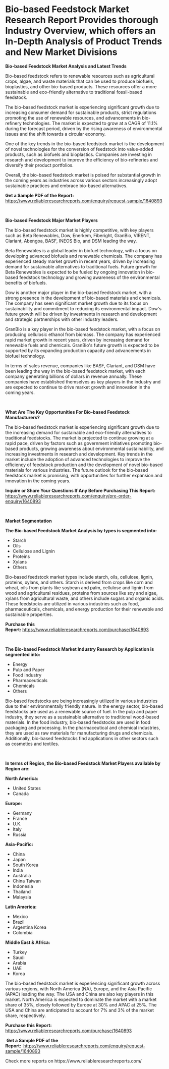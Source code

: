 <p><h1>Bio-based Feedstock Market Research Report Provides thorough Industry Overview, which offers an In-Depth Analysis of Product Trends and New Market Divisions</h1></p><p><strong>Bio-based Feedstock Market Analysis and Latest Trends</strong></p>
<p><p>Bio-based feedstock refers to renewable resources such as agricultural crops, algae, and waste materials that can be used to produce biofuels, bioplastics, and other bio-based products. These resources offer a more sustainable and eco-friendly alternative to traditional fossil-based feedstock.</p><p>The bio-based feedstock market is experiencing significant growth due to increasing consumer demand for sustainable products, strict regulations promoting the use of renewable resources, and advancements in bio-refinery technologies. The market is expected to grow at a CAGR of 11.1% during the forecast period, driven by the rising awareness of environmental issues and the shift towards a circular economy.</p><p>One of the key trends in the bio-based feedstock market is the development of novel technologies for the conversion of feedstock into value-added products, such as biofuels and bioplastics. Companies are investing in research and development to improve the efficiency of bio-refineries and diversify their product portfolios.</p><p>Overall, the bio-based feedstock market is poised for substantial growth in the coming years as industries across various sectors increasingly adopt sustainable practices and embrace bio-based alternatives.</p></p>
<p><strong>Get a Sample PDF of the Report:&nbsp;</strong> <a href="https://www.reliableresearchreports.com/enquiry/request-sample/1640893">https://www.reliableresearchreports.com/enquiry/request-sample/1640893</a></p>
<p>&nbsp;</p>
<p><strong>Bio-based Feedstock Major Market Players</strong></p>
<p><p>The bio-based feedstock market is highly competitive, with key players such as Beta Renewables, Dow, Enerkem, Fiberight, GranBio, VIRENT, Clariant, Abengoa, BASF, INEOS Bio, and DSM leading the way. </p><p>Beta Renewables is a global leader in biofuel technology, with a focus on developing advanced biofuels and renewable chemicals. The company has experienced steady market growth in recent years, driven by increasing demand for sustainable alternatives to traditional fuels. Future growth for Beta Renewables is expected to be fueled by ongoing innovation in bio-based feedstock technology and growing awareness of the environmental benefits of biofuels.</p><p>Dow is another major player in the bio-based feedstock market, with a strong presence in the development of bio-based materials and chemicals. The company has seen significant market growth due to its focus on sustainability and commitment to reducing its environmental impact. Dow's future growth will be driven by investments in research and development and strategic partnerships with other industry leaders.</p><p>GranBio is a key player in the bio-based feedstock market, with a focus on producing cellulosic ethanol from biomass. The company has experienced rapid market growth in recent years, driven by increasing demand for renewable fuels and chemicals. GranBio's future growth is expected to be supported by its expanding production capacity and advancements in biofuel technology.</p><p>In terms of sales revenue, companies like BASF, Clariant, and DSM have been leading the way in the bio-based feedstock market, with each company generating billions of dollars in revenue annually. These companies have established themselves as key players in the industry and are expected to continue to drive market growth and innovation in the coming years.</p></p>
<p>&nbsp;</p>
<p><strong>What Are The Key Opportunities For Bio-based Feedstock Manufacturers?</strong></p>
<p><p>The bio-based feedstock market is experiencing significant growth due to the increasing demand for sustainable and eco-friendly alternatives to traditional feedstocks. The market is projected to continue growing at a rapid pace, driven by factors such as government initiatives promoting bio-based products, growing awareness about environmental sustainability, and increasing investments in research and development. Key trends in the market include the adoption of advanced technologies to improve the efficiency of feedstock production and the development of novel bio-based materials for various industries. The future outlook for the bio-based feedstock market is promising, with opportunities for further expansion and innovation in the coming years.</p></p>
<p><strong>Inquire or Share Your Questions If Any Before Purchasing This Report:</strong> <a href="https://www.reliableresearchreports.com/enquiry/pre-order-enquiry/1640893">https://www.reliableresearchreports.com/enquiry/pre-order-enquiry/1640893</a></p>
<p>&nbsp;</p>
<p><strong>Market Segmentation</strong></p>
<p><strong>The Bio-based Feedstock Market Analysis by types is segmented into:</strong></p>
<p><ul><li>Starch</li><li>Oils</li><li>Cellulose and Lignin</li><li>Proteins</li><li>Xylans</li><li>Others</li></ul></p>
<p><p>Bio-based feedstock market types include starch, oils, cellulose, lignin, proteins, xylans, and others. Starch is derived from crops like corn and wheat, oils from plants like soybean and palm, cellulose and lignin from wood and agricultural residues, proteins from sources like soy and algae, xylans from agricultural waste, and others include sugars and organic acids. These feedstocks are utilized in various industries such as food, pharmaceuticals, chemicals, and energy production for their renewable and sustainable properties.</p></p>
<p><strong>Purchase this Report:&nbsp;</strong><a href="https://www.reliableresearchreports.com/purchase/1640893">https://www.reliableresearchreports.com/purchase/1640893</a></p>
<p>&nbsp;</p>
<p><strong>The Bio-based Feedstock Market Industry Research by Application is segmented into:</strong></p>
<p><ul><li>Energy</li><li>Pulp and Paper</li><li>Food industry</li><li>Pharmaceuticals</li><li>Chemicals</li><li>Others</li></ul></p>
<p><p>Bio-based feedstocks are being increasingly utilized in various industries due to their environmentally friendly nature. In the energy sector, bio-based feedstocks are used as a renewable source of fuel. In the pulp and paper industry, they serve as a sustainable alternative to traditional wood-based materials. In the food industry, bio-based feedstocks are used in food packaging and processing. In the pharmaceutical and chemical industries, they are used as raw materials for manufacturing drugs and chemicals. Additionally, bio-based feedstocks find applications in other sectors such as cosmetics and textiles.</p></p>
<p>&nbsp;</p>
<p><strong>In terms of Region, the Bio-based Feedstock Market Players available by Region are:</strong></p>
<p>
    <p> <strong> North America: </strong>
        <ul>
            <li>United States</li>
            <li>Canada</li>
        </ul>
        </p> 
    <p> <strong> Europe: </strong>
        <ul>
            <li>Germany</li>
            <li>France</li>
            <li>U.K.</li>
            <li>Italy</li>
            <li>Russia</li>
        </ul>
        </p> 
    <p> <strong> Asia-Pacific: </strong>
        <ul>
            <li>China</li>
            <li>Japan</li>
            <li>South Korea</li>
            <li>India</li>
            <li>Australia</li>
            <li>China Taiwan</li>
            <li>Indonesia</li>
            <li>Thailand</li>
            <li>Malaysia</li>
        </ul>
        </p> 
    <p> <strong> Latin America: </strong>
        <ul>
            <li>Mexico</li>
            <li>Brazil</li>
            <li>Argentina Korea</li>
            <li>Colombia</li>
        </ul>
        </p> 
    <p> <strong> Middle East & Africa: </strong>
        <ul>
            <li>Turkey</li>
            <li>Saudi</li>
            <li>Arabia</li>
            <li>UAE</li>
            <li>Korea</li>
        </ul>
    </p>
    </p>
<p><p>The bio-based feedstock market is experiencing significant growth across various regions, with North America (NA), Europe, and the Asia Pacific (APAC) leading the way. The USA and China are also key players in this market. North America is expected to dominate the market with a market share of 35%, closely followed by Europe at 30% and APAC at 25%. The USA and China are anticipated to account for 7% and 3% of the market share, respectively.</p></p>
<p><strong>Purchase this Report: </strong><a href="https://www.reliableresearchreports.com/purchase/1640893">https://www.reliableresearchreports.com/purchase/1640893</a></p>
<p>&nbsp;<strong>Get a Sample PDF of the Report:&nbsp;&nbsp;</strong><a href="https://www.reliableresearchreports.com/enquiry/request-sample/1640893">https://www.reliableresearchreports.com/enquiry/request-sample/1640893</a></p>
<p><strong></strong></p>
<p>Check more reports on https://www.reliableresearchreports.com/</p>